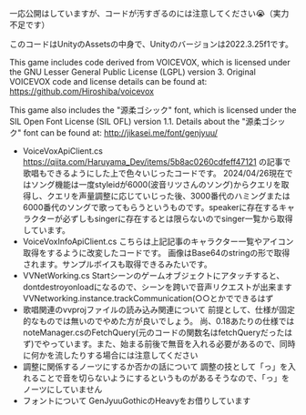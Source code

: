 一応公開はしていますが、コードが汚すぎるのには注意してください😭（実力不足です）

このコードはUnityのAssetsの中身で、Unityのバージョンは2022.3.25f1です。

This game includes code derived from VOICEVOX, which is licensed under the GNU Lesser General Public License (LGPL) version 3.
Original VOICEVOX code and license details can be found at: https://github.com/Hiroshiba/voicevox

This game also includes the "源柔ゴシック" font, which is licensed under the SIL Open Font License (SIL OFL) version 1.1.
Details about the "源柔ゴシック" font can be found at: http://jikasei.me/font/genjyuu/

- VoiceVoxApiClient.cs
https://qiita.com/Haruyama_Dev/items/5b8ac0260cdfeff47121 の記事で歌唱もできるようにした上で色々いじったコードです。
2024/04/26現在ではソング機能は一度styleidが6000(波音リツさんのソング)からクエリを取得し、クエリを声量調整に応じていじった後、3000番代のハミングまたは6000番代のソングで歌ってもらうというものです。speakerに存在するキャラクターが必ずしもsingerに存在するとは限らないのでsinger一覧から取得しています。
- VoiceVoxInfoApiClient.cs
こちらは上記記事のキャラクター一覧やアイコン取得をするように改変したコードです。
画像はBase64のstringの形で取得されます。サンプルボイスも取得できるみたいです。
- VVNetWorking.cs
Startシーンのゲームオブジェクトにアタッチすると、dontdestroyonloadになるので、シーンを跨いで音声リクエストが出来ます
VVNetworking.instance.trackCommunication(○○とかでできるはず
- 歌唱関連のvvprojファイルの読み込み関連について
前提として、仕様が固定的なものでは無いのでやめた方が良いでしょう。
尚、0.18あたりの仕様ではnoteManager.csのFetchQuery(元のコードの関数名はfetchQueryだったはず)でやっています。また、始まる前後で無音を入れる必要があるので、同時に何かを流したりする場合には注意してください
- 調整に関係するノーツにするか否かの話について
調整の技として「っ」を入れることで音を切らないようにするというものがあるそうなので、「っ」をノーツにしていません
- フォントについて
GenJyuuGothicのHeavyをお借りしています
